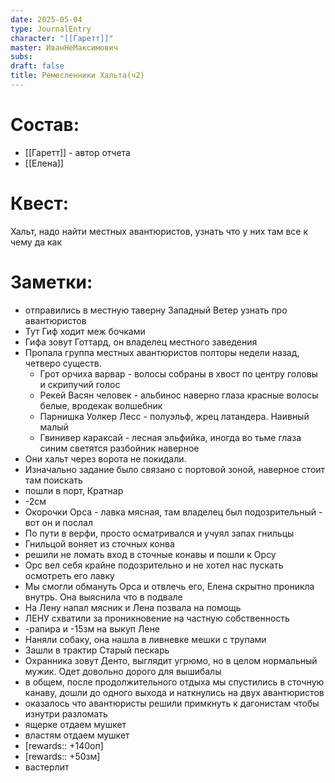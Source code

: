 ```yaml
---
date: 2025-05-04
type: JournalEntry
character: "[[Гаретт]]"
master: ИванНеМаксимович
subs: 
draft: false
title: Ремесленники Хальта(ч2)
---
```

# Состав:
- [[Гаретт]] - автор отчета
- [[Елена]]

# Квест:
Хальт, надо найти местных авантюристов, узнать что у них там все к чему да как

# Заметки:
- отправились в местную таверну Западный Ветер узнать про авантюристов
- Тут Гиф ходит меж бочками
- Гифа зовут Готтард, он владелец местного заведения
- Пропала группа местных авантюристов полторы недели назад, четверо существ.
	- Грот орчиха варвар - волосы собраны в хвост по центру головы и скрипучий голос
	- Рекей Васян человек - альбинос наверно глаза красные волосы белые, вродекак волшебник
	- Парнишка Уолкер Лесс - полуэльф, жрец латандера. Наивный малый
	- Гвинивер караксай - лесная эльфийка, иногда во тьме глаза синим светятся разбойник наверное
- Они хальт через ворота не покидали.
- Изначально задание было связано с портовой зоной, наверное стоит там поискать
- пошли в порт, Кратнар
- -2см
- Окорочки Орса - лавка мясная, там владелец был подозрительный - вот он и послал
- По пути в верфи, просто осматривался и учуял запах гнильцы
- Гнильцой воняет из сточных конва
- решили не ломать вход в сточные конавы и пошли к Орсу
- Орс вел себя крайне подозрительно и не хотел нас пускать осмотреть его лавку
- Мы смогли обмануть Орса и отвлечь его, Елена скрытно проникла внутрь. Она выяснила что в подвале
- На Лену напал мясник и Лена позвала на помощь
- ЛЕНУ схватили за проникновение на частную собственность
- -рапира и -15зм на выкуп Лене
- Наняли собаку, она нашла в ливневке мешки с трупами
- Зашли в трактир Старый пескарь
- Охранника зовут Денто, выглядит угрюмо, но в целом нормальный мужик. Одет довольно дорого для вышибалы
- в общем, после продолжительного отдыха мы спустились в сточную канаву, дошли до одного выхода и наткнулись на двух авантюристов
- оказалось что авантюристы решили примкнуть к дагонистам чтобы изнутри разломать
- ящерке отдаем мушкет
- властям отдаем мушкет
- [rewards:: +140оп]
- [rewards:: +50зм]
- вастерлит